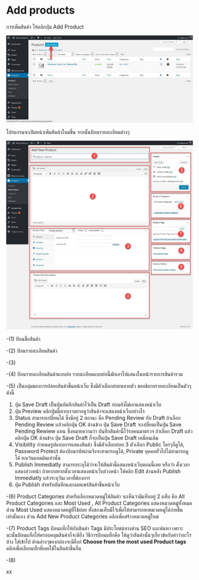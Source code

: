 # Add products

การเพิ่มสินค้า ให้คลิกปุ่ม Add Product

![](/assets/2017-02-06_21-37-29.jpg)

โปรแกรมจะเปิดหน้าเพิ่มสินค้าใหม่ขึ้น จากนั้นป้อนรายละเอียดต่างๆ

![](/assets/2017-02-06_21-41-24.jpg)

-\(1\) ป้อนชื่อสินค้า

-\(2\) ป้อนรายละเอียดสินค้า

-\(3\)

-\(4\) ป้อนรายละเอียดสินค้าแบบย่อ รายละเอียดแบบย่อนี้มักเอาไปแสดงในหน้ารายการสินค้ารวม

-\(5\) เป็นกลุ่มของการปล่อยสินค้าขึ้นหน้าเว็บ ซึ่งมีตัวเลือกย่อยหลายตัว ขออธิบายรายละเอียดเป็นตัวๆ ดังนี้

1. ปุ่ม Save Draft เป็นปุ่มบันทึกสินค้าไว้เป็น Draft ก่อนยังไม่เอาแสดงหน้าเว็บ
2. ปุ่ม Preview คลิกปุ่มนี้หากเราอยากดูว่าสินค้าจะแสดงหน้าเว็บอย่างไร
3. Status สามารถเปลี่ยนได้ ซึ่งมีอยู่ 2 สถานะ คือ Pending Review กับ Draft ถ้าเลือก Pending Review แล้วคลิกปุ่ม OK ด้านข้าง ปุ่ม Save Draft จะเปลี่ยนเป็นปุ่ม Save Pending Rewiew แทน ซึ่งหมายความว่า บันทึกสินค้านี้ไว้รอคนมาตรวจ ถ้าเลือก Draft แล้วคลิกปุ่ม OK ด้านข้าง ปุ่ม Save Draft ก็จะเป็นปุ่ม Save Draft เหมือนเดิม  
4. Visibility กำหนดรูปแบบการแสดงสินค้า ซึ่งมีตัวเลือกย่อย 3 ตัวเลือก Public ใครๆก็ดูได้, Password Protect ต้องป้อนรหัสผ่านจึงจะสามารถดูได้, Private บุคคลทั่วไปไม่สามารถดูได้ ยกเว้นแอดมินเท่านั้น
5. Publish Immediatly สามารถระบุได้ว่าจะให้สินค้านี้แสดงหน้าเว็บตอนนี้เลย หรือว่า ตั้งเวลาแสดงล่วงหน้า ถ้าหากอยากตั้งเวลาแสดงหน้าเว็บล่วงหน้า ให้คลิก Edit ด้านหลัง Publish Immediatly แล้วระบุวันเวลาที่ต้องการ
6. ปุ่ม Publish สำหรับบันทึกและเผยแพร่สินค้าขึ้นหน้าเว็บ 

-\(6\) Product Categories สำหรับเลือกหมวดหมู่ให้สินค้า จะเห็นว่ามีแท็บอยู่ 2 แท็บ คือ All Product Categories และ Most Used , All Product Categories แสดงหมวดหมู่ทั้งหมด ส่วน Most Used แสดงหมวดหมู่ที่ใช้บ่อย ทั้งสองแท็บมีไว้เพื่อให้สามารถหาหมวดหมู่ได้ง่ายขึ้นเท่านั้นเอง ส่วน Add New Product Categories คลิกเพื่อสร้างหมวดหมู่ใหม่

-\(7\) Product Tags ป้อนแท็กให้กับสินค้า Tags มีประโยชน์ทางด้าน SEO และค้นหา เพราะฉะนั้นป้อนแท็กให้ครอบคลุมสินค้าก็จะดียิ่ง วิธีการป้อนแท็กคือ ให้ดูว่าสินค้านั้นๆเกี่ยวข้อกับคำว่าอะไรบ้าง ใส่เข้าไป ด้านล่างๆของกล่องจะมีลิ้งก์  **Choose from the most used Product tags** คลิกเพื่อเลือกแท็กที่เคยใช้ในสินค้าชิ้นอื่น 

-\(8\)

xx

